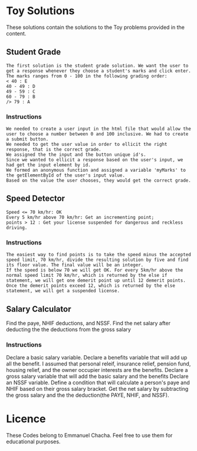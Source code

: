 # Toy Solutions
These solutions contain the solutions to the Toy problems provided in the content.

## Student Grade
    The first solution is the student grade solution. We want the user to get a response whenever they choose a student's marks and click enter.
    The marks ranges from 0 - 100 in the following grading order:
    < 40 : E
    40 - 49 : D
    49 - 59 : C
    60 - 79 : B
    /> 79 : A

### Instructions
    We needed to create a user input in the html file that would allow the user to choose a number between 0 and 100 inclusive. We had to create a submit button. 
    We needed to get the user value in order to ellicit the right response, that is the correct grade.
    We assigned the the input and the button unique id's.
    Since we wanted to ellicit a response based on the user's input, we had get the input element by id.
    We formed an anonymous function and assigned a variable 'myMarks' to the getElementById of the user's input value.
    Based on the value the user chooses, they would get the correct grade.



## Speed Detector
    Speed <= 70 km/hr: OK
    Every 5 km/hr above 70 km/hr: Get an incrementing point;
    points > 12 : Get your license suspended for dangerous and reckless driving.
### Instructions
    The easiest way to find points is to take the speed minus the accepted speed limit, 70 km/hr, divide the resulting solution by five and find its floor value. The final value will be an integer.
    If the speed is below 70 we will get OK. For every 5km/hr above the normal speed limit 70 km/hr, which is returned by the else if statement, we will get one demerit point up until 12 demerit points.
    Once the demerit points exceed 12, which is returned by the else statement, we will get a suspended license.



## Salary Calculator
Find the paye, NHIF deductions, and NSSF.
Find the net salary after deducting the the deductions from the gross salary

### Instructions
Declare a basic salary variable.
Declare a benefits variable that will add up all the benefit. I assumed that personal releif, insurance relief, pension fund, housing relief, and the owner occupier interests are the benefits.
Declare a gross salary variable that will add the basic salary and the benefits
Declare an NSSF variable.
Define a condition that will calculate a person's paye and NHIF based on their gross salary bracket.
Get the net salary by subtracting the gross salary and the the deduction(the PAYE, NHIF, and NSSF).



# Licence
These Codes belong to Emmanuel Chacha. Feel free to use them for educational purposes.